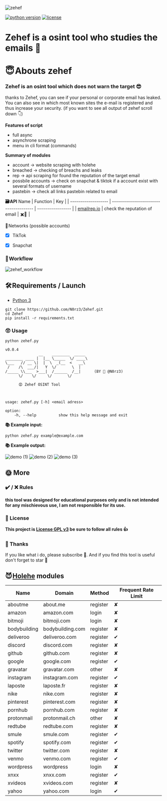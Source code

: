 ![zehef](https://github.com/N0rz3/N0rz3/assets/123885505/461b9b47-a28b-4f52-891f-1c42ef2d92ac)

[![python version](https://img.shields.io/badge/Python-3.10%2B-brightgreen)](https://www.python.org/downloads/)
[![license](https://img.shields.io/badge/License-GNU-blue.svg)](https://www.gnu.org/licenses/gpl-3.0.fr.html)


# **Zehef is a osint tool who studies the emails 📩**


# **😇 Abouts zehef**
### Zehef is an osint tool which does not warn the target 😎

thanks to Zehef, you can see if your personal or corporate email has leaked. You can also see in which most known sites the e-mail is registered and thus increase your security. (if you want to see all output of zehef scroll down 👇)

**Features of script**
 - full async
 - asynchrone scraping 
 - menu in cli format (commands)


**Summary of modules**
 - account -> website scraping with holehe
 - breached -> checking of breachs and leaks 
 - rep -> api scraping for found the reputation of the target email
 - possbile accounts -> check on snapchat & tiktok if a account exist with several formats of username
 - pastebin -> check all links pastebin related to email


**🗃️ API**
 Name                 | Function                                | Key          |
| ------------------- | --------------------------------------  | ----------------- |
| [emailrep.io](https://emailrep.io/)             | check the reputation of email                                |    ✖️🔑         |



📒 Networks (possible accounts)
- [x] TikTok
- [x] Snapchat


### **💼 Workflow**


![zehef_workflow](https://github.com/N0rz3/Zehef/assets/123885505/a543eda6-3a16-490f-9d3b-939a756713ca)







## **🛠️ Requirements / Launch**

- [Python 3](https://www.python.org/downloads/)

```
git clone https://github.com/N0rz3/Zehef.git
cd Zehef
pip install -r requirements.txt
```


### **😲 Usage**
```python zehef.py```
```
v0.0.4
               __    ________  _____ 
________ ____ |  |__ \_____  \/ ____\
\___   // __ \|  |  \  _(__  <   __\ 
 /    /\  ___/|   Y  \/       \  |   
/_____ \\___  >___|  /______  /__|      (BY 🦊 @N0rz3) 
      \/    \/     \/       \/       

      😡 Zehef OSINT Tool



usage: zehef.py [-h] <email adress>

option:
    -h, --help          show this help message and exit
```


**📚 Example input:**

```python zehef.py example@example.com```

**📚 Example output:**

![demo (1)](https://github.com/N0rz3/Zehef/assets/123885505/b275e7a1-659b-4463-9f30-f56c28959b5a)
![demo (2)](https://github.com/N0rz3/Zehef/assets/123885505/54b0b6a8-07cf-4cd2-9a49-ad1598b05dc4)
![demo (3)](https://github.com/N0rz3/Zehef/assets/123885505/56f88231-cd88-4fdf-acde-f376fae8c11f)





## **🌞 More**


### **✔️ / ❌ Rules**

**this tool was designed for educational purposes only and is not intended for any mischievous use, I am not responsible for its use.**


### **📜 License**

**This project is [License GPL v3](https://www.gnu.org/licenses/gpl-3.0.fr.html) be sure to follow all rules 👍**


### **💖 Thanks**
If you like what i do, please subscribe 💖. And if you find this tool is useful don't forget to star 🌟


## **😈 [Holehe](https://github.com/megadose/holehe) modules**
| Name                | Domain                                 | Method            | Frequent Rate Limit |
| ------------------- | -------------------------------------- | ----------------- | ------------------- |
| aboutme             | about.me                               | register          | ✘               |
| amazon              | amazon.com                             | login             | ✘               |
| bitmoji             | bitmoji.com                            | login             | ✘               |
| bodybuilding        | bodybuilding.com                       | register          | ✘               |
| deliveroo           | deliveroo.com                          | register          | ✔               |
| discord             | discord.com                            | register          | ✘               |
| github              | github.com                             | register          | ✘               |
| google              | google.com                             | register          | ✔               |
| gravatar            | gravatar.com                           | other             | ✘               |
| instagram           | instagram.com                          | register          | ✔               |
| laposte             | laposte.fr                             | register          | ✘               |
| nike                | nike.com                               | register          | ✘               |
| pinterest           | pinterest.com                          | register          | ✘               |
| pornhub             | pornhub.com                            | register          | ✘               |
| protonmail          | protonmail.ch                          | other             | ✘               |
| redtube             | redtube.com                            | register          | ✘               |
| smule               | smule.com                              | register          | ✔               |
| spotify             | spotify.com                            | register          | ✔               |
| twitter             | twitter.com                            | register          | ✘               |
| venmo               | venmo.com                              | register          | ✔               |
| wordpress           | wordpress                              | login             | ✘               |
| xnxx                | xnxx.com                               | register          | ✔               |
| xvideos             | xvideos.com                            | register          | ✘               |
| yahoo               | yahoo.com                              | login             | ✔               |
